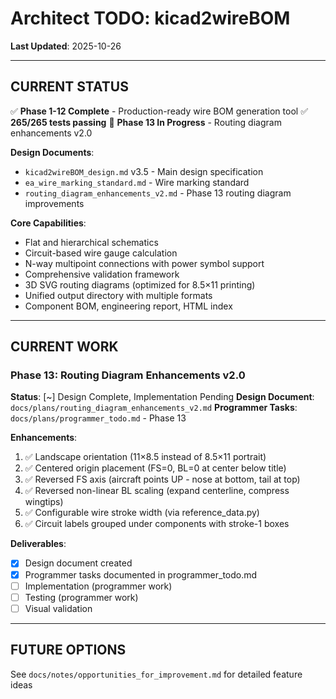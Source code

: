 # Architect TODO: kicad2wireBOM

**Last Updated**: 2025-10-26

---

## CURRENT STATUS

✅ **Phase 1-12 Complete** - Production-ready wire BOM generation tool
✅ **265/265 tests passing**
🔨 **Phase 13 In Progress** - Routing diagram enhancements v2.0

**Design Documents**:
- `kicad2wireBOM_design.md` v3.5 - Main design specification
- `ea_wire_marking_standard.md` - Wire marking standard
- `routing_diagram_enhancements_v2.md` - Phase 13 routing diagram improvements

**Core Capabilities**:
- Flat and hierarchical schematics
- Circuit-based wire gauge calculation
- N-way multipoint connections with power symbol support
- Comprehensive validation framework
- 3D SVG routing diagrams (optimized for 8.5×11 printing)
- Unified output directory with multiple formats
- Component BOM, engineering report, HTML index

---

## CURRENT WORK

### Phase 13: Routing Diagram Enhancements v2.0

**Status**: [~] Design Complete, Implementation Pending
**Design Document**: `docs/plans/routing_diagram_enhancements_v2.md`
**Programmer Tasks**: `docs/plans/programmer_todo.md` - Phase 13

**Enhancements**:
1. ✅ Landscape orientation (11×8.5 instead of 8.5×11 portrait)
2. ✅ Centered origin placement (FS=0, BL=0 at center below title)
3. ✅ Reversed FS axis (aircraft points UP - nose at bottom, tail at top)
4. ✅ Reversed non-linear BL scaling (expand centerline, compress wingtips)
5. ✅ Configurable wire stroke width (via reference_data.py)
6. ✅ Circuit labels grouped under components with stroke-1 boxes

**Deliverables**:
- [x] Design document created
- [x] Programmer tasks documented in programmer_todo.md
- [ ] Implementation (programmer work)
- [ ] Testing (programmer work)
- [ ] Visual validation

---

## FUTURE OPTIONS

See `docs/notes/opportunities_for_improvement.md` for detailed feature ideas
